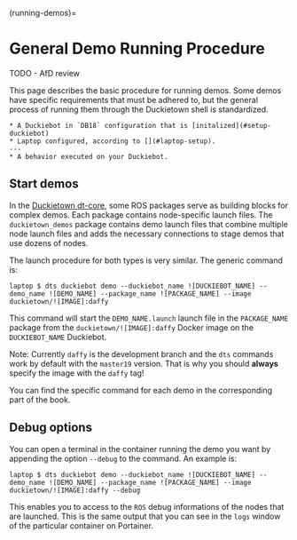 (running-demos)=
# General Demo Running Procedure

TODO - AfD review

This page describes the basic procedure for running demos. Some demos have specific requirements that must be adhered to, but the general process of running them through the Duckietown shell is standardized.

```{needget}
* A Duckiebot in `DB18` configuration that is [initalized](#setup-duckiebot)
* Laptop configured, according to [](#laptop-setup).
---
* A behavior executed on your Duckiebot.
```

<!--
<div class='requirements' markdown='1'>

Requires: A Duckiebot in `DB18` configuration that is [initalized](#setup-duckiebot)

Requires: Laptop configured, according to [](#laptop-setup).

Requires: Other requirements are demo specific, see the specific pages

</div>
-->

## Start demos
In the [Duckietown dt-core](https://github.com/duckietown/dt-core/tree/daffy/packages), some ROS packages serve as building blocks for complex demos. Each package contains node-specific launch files. The `duckietown_demos` package contains demo launch files that combine multiple node launch files and adds the necessary connections to stage demos that use dozens of nodes.

The launch procedure for both types is very similar. The generic command is:

    laptop $ dts duckiebot demo --duckiebot_name ![DUCKIEBOT_NAME] --demo_name ![DEMO_NAME] --package_name ![PACKAGE_NAME] --image duckietown/![IMAGE]:daffy
    
This command will start the `DEMO_NAME.launch` launch file in the `PACKAGE_NAME` package from the `duckietown/![IMAGE]:daffy` Docker image on the `DUCKIEBOT_NAME` Duckiebot.
 
Note: Currently `daffy` is the development branch and the `dts` commands work by default with the `master19` version. That is why you should __always__ specify the image with the `daffy` tag!

You can find the specific command for each demo in the corresponding part of the book. 


## Debug options
You can open a terminal in the container running the demo you want by appending the option `--debug` to the command. An example is:

    laptop $ dts duckiebot demo --duckiebot_name ![DUCKIEBOT_NAME] --demo_name ![DEMO_NAME] --package_name ![PACKAGE_NAME] --image duckietown/![IMAGE]:daffy --debug

This enables you to access to the `ROS` debug informations of the nodes that are launched. This is the same output that you can see in the `logs` window of the particular container on Portainer.
